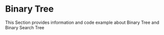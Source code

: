 # Binary Tree

This Section provides information and code example about Binary Tree and Binary Search Tree

